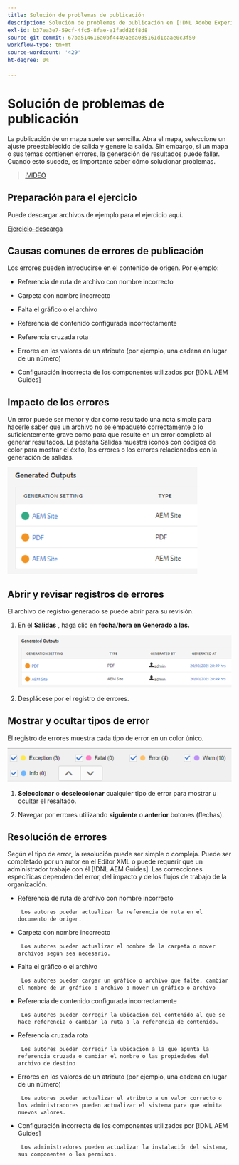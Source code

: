```yaml
---
title: Solución de problemas de publicación
description: Solución de problemas de publicación en [!DNL Adobe Experience Manager Guides]
exl-id: b37ea3e7-59cf-4fc5-8fae-e1fadd26f8d8
source-git-commit: 67ba514616a0bf4449aeda035161d1caae0c3f50
workflow-type: tm+mt
source-wordcount: '429'
ht-degree: 0%

---
```


# Solución de problemas de publicación

La publicación de un mapa suele ser sencilla. Abra el mapa, seleccione un ajuste preestablecido de salida y genere la salida. Sin embargo, si un mapa o sus temas contienen errores, la generación de resultados puede fallar. Cuando esto sucede, es importante saber cómo solucionar problemas.

>[!VIDEO](https://video.tv.adobe.com/v/338990?quality=12&learn=on)

## Preparación para el ejercicio

Puede descargar archivos de ejemplo para el ejercicio aquí.

[Ejercicio-descarga](assets/exercises/publishing-basic-to-advanced.zip)

## Causas comunes de errores de publicación

Los errores pueden introducirse en el contenido de origen. Por ejemplo:

* Referencia de ruta de archivo con nombre incorrecto

* Carpeta con nombre incorrecto

* Falta el gráfico o el archivo

* Referencia de contenido configurada incorrectamente

* Referencia cruzada rota

* Errores en los valores de un atributo (por ejemplo, una cadena en lugar de un número)

* Configuración incorrecta de los componentes utilizados por [!DNL AEM Guides]

## Impacto de los errores

Un error puede ser menor y dar como resultado una nota simple para hacerle saber que un archivo no se empaquetó correctamente o lo suficientemente grave como para que resulte en un error completo al generar resultados. La pestaña Salidas muestra iconos con códigos de color para mostrar el éxito, los errores o los errores relacionados con la generación de salidas.

![impacto de error](images/error-impact.png)

## Abrir y revisar registros de errores

El archivo de registro generado se puede abrir para su revisión.

1. En el **Salidas** , haga clic en **fecha/hora en Generado a las.**

   ![registro de errores](images/error-log.png)

1. Desplácese por el registro de errores.

## Mostrar y ocultar tipos de error

El registro de errores muestra cada tipo de error en un color único.

![navegar-errors](images/navigate-errors.png)

1. **Seleccionar** o **deseleccionar** cualquier tipo de error para mostrar u ocultar el resaltado.

1. Navegar por errores utilizando **siguiente** o **anterior** botones (flechas).

## Resolución de errores

Según el tipo de error, la resolución puede ser simple o compleja. Puede ser completado por un autor en el Editor XML o puede requerir que un administrador trabaje con él [!DNL AEM Guides]. Las correcciones específicas dependen del error, del impacto y de los flujos de trabajo de la organización.

* Referencia de ruta de archivo con nombre incorrecto

       Los autores pueden actualizar la referencia de ruta en el documento de origen.
       
   
* Carpeta con nombre incorrecto

       Los autores pueden actualizar el nombre de la carpeta o mover archivos según sea necesario.
       
   
* Falta el gráfico o el archivo

       Los autores pueden cargar un gráfico o archivo que falte, cambiar el nombre de un gráfico o archivo o mover un gráfico o archivo
       
   
* Referencia de contenido configurada incorrectamente

       Los autores pueden corregir la ubicación del contenido al que se hace referencia o cambiar la ruta a la referencia de contenido.
       
   
* Referencia cruzada rota

       Los autores pueden corregir la ubicación a la que apunta la referencia cruzada o cambiar el nombre o las propiedades del archivo de destino
       
   
* Errores en los valores de un atributo (por ejemplo, una cadena en lugar de un número)

       Los autores pueden actualizar el atributo a un valor correcto o los administradores pueden actualizar el sistema para que admita nuevos valores.
       
   
* Configuración incorrecta de los componentes utilizados por [!DNL AEM Guides]

       Los administradores pueden actualizar la instalación del sistema, sus componentes o los permisos.
       
   